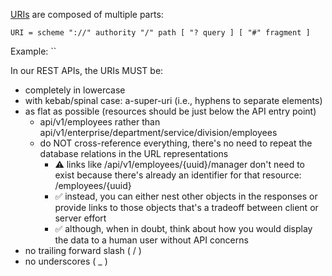 [URIs](https://en.wikipedia.org/wiki/Uniform_Resource_Identifier) are composed of multiple parts:

`URI = scheme "://" authority "/" path [ "? query ] [ "#" fragment ]`

Example: ``

In our REST APIs, the URIs MUST be:
* completely in lowercase
* with kebab/spinal case: a-super-uri (i.e., hyphens to separate elements)
* as flat as possible (resources should be just below the API entry point)
  * api/v1/employees rather than api/v1/enterprise/department/service/division/employees
  * do NOT cross-reference everything, there's no need to repeat the database relations in the URL representations
    * ⚠️ links like /api/v1/employees/{uuid}/manager don't need to exist because there's already an identifier for that resource: /employees/{uuid}
    * :white_check_mark: instead, you can either nest other objects in the responses or provide links to those objects
that's a tradeoff between client or server effort
    * :white_check_mark: although, when in doubt, think about how you would display the data to a human user without API concerns 
* no trailing forward slash ( / )
* no underscores ( _ )